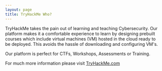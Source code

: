 ```yaml
---
layout: page
title: TryHackMe Who?
---
```


TryHackMe takes the pain out of learning and teaching Cybersecurity. Our platform makes it a comfortable experience to learn by designing prebuilt courses which include virtual machines (VM) hosted in the cloud ready to be deployed. This avoids the hassle of downloading and configuring VM's.

Our platform is perfect for CTFs, Workshops, Assessments or Training.

For much more information please visit [TryHackMe.com](https://tryhackme.com/)
